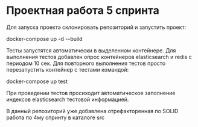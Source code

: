 # Проектная работа 5 спринта

Для запуска проекта склонировать репозиторий и запустить проект:

docker-compose up -d --build

Тесты запустятся автоматически в выделенном контейнере. Для выполнения тестов добавлен опрос контейнеров elasticsearch и redis  с периодом 10 сек. Для повторного выполнения тестов просто перезапустить контейнер с тестами командой:

docker-compose up test

При проведении тестов просиходит автоматическое заполнение индексов elasticsearch тестовой информацией.

В данный репозиторий уже добавлена отрефакторенная по SOLID работа по 4му спринту в каталоге src
